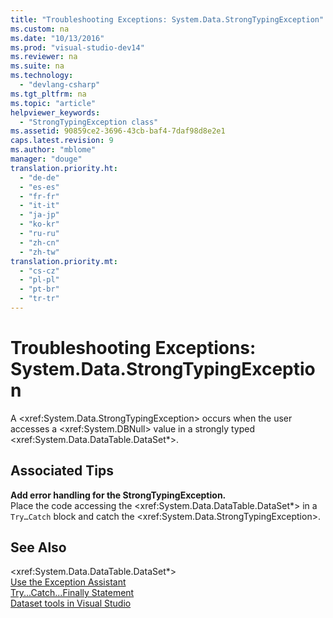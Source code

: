 ```yaml
---
title: "Troubleshooting Exceptions: System.Data.StrongTypingException"
ms.custom: na
ms.date: "10/13/2016"
ms.prod: "visual-studio-dev14"
ms.reviewer: na
ms.suite: na
ms.technology: 
  - "devlang-csharp"
ms.tgt_pltfrm: na
ms.topic: "article"
helpviewer_keywords: 
  - "StrongTypingException class"
ms.assetid: 90859ce2-3696-43cb-baf4-7daf98d8e2e1
caps.latest.revision: 9
ms.author: "mblome"
manager: "douge"
translation.priority.ht: 
  - "de-de"
  - "es-es"
  - "fr-fr"
  - "it-it"
  - "ja-jp"
  - "ko-kr"
  - "ru-ru"
  - "zh-cn"
  - "zh-tw"
translation.priority.mt: 
  - "cs-cz"
  - "pl-pl"
  - "pt-br"
  - "tr-tr"
---
```

# Troubleshooting Exceptions: System.Data.StrongTypingException
A \<xref:System.Data.StrongTypingException> occurs when the user accesses a \<xref:System.DBNull> value in a strongly typed \<xref:System.Data.DataTable.DataSet*>.  
  
## Associated Tips  
 **Add error handling for the StrongTypingException.**  
 Place the code accessing the \<xref:System.Data.DataTable.DataSet*> in a `Try…Catch` block and catch the \<xref:System.Data.StrongTypingException>.  
  
## See Also  
 \<xref:System.Data.DataTable.DataSet*>   
 [Use the Exception Assistant](../Topic/How%20to:%20Use%20the%20Exception%20Assistant.md)   
 [Try...Catch...Finally Statement](../Topic/Try...Catch...Finally%20Statement%20\(Visual%20Basic\).md)   
 [Dataset tools in Visual Studio](../datatools/dataset-tools-in-visual-studio.md)